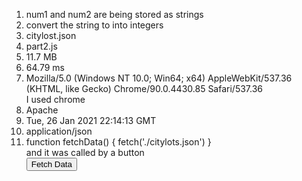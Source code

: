 1. num1 and num2 are being stored as strings
2. convert the string to into integers
3. citylost.json
4. part2.js
5. 11.7 MB
6. 64.79 ms
7. Mozilla/5.0 (Windows NT 10.0; Win64; x64) AppleWebKit/537.36 (KHTML, like  Gecko) Chrome/90.0.4430.85 Safari/537.36  
I used chrome
8. Apache
9. Tue, 26 Jan 2021 22:14:13 GMT
10. application/json
11. function fetchData() {
    fetch('./citylots.json')
}  
and it was called by a button  
<button onClick={fetchData()}>Fetch Data</button>

